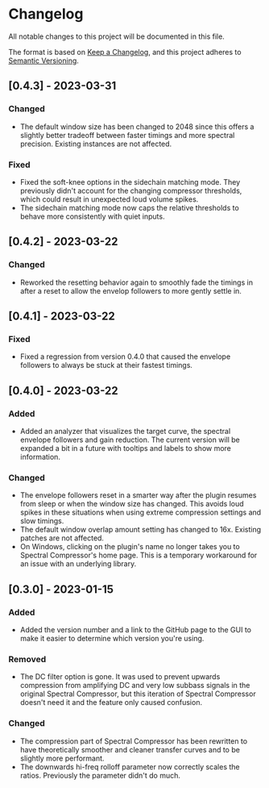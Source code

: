 # Changelog

All notable changes to this project will be documented in this file.

The format is based on [Keep a Changelog](https://keepachangelog.com/en/1.0.0/),
and this project adheres to [Semantic
Versioning](https://semver.org/spec/v2.0.0.html).

## [0.4.3] - 2023-03-31

### Changed

- The default window size has been changed to 2048 since this offers a slightly
  better tradeoff between faster timings and more spectral precision. Existing
  instances are not affected.

### Fixed

- Fixed the soft-knee options in the sidechain matching mode. They previously
  didn't account for the changing compressor thresholds, which could result in
  unexpected loud volume spikes.
- The sidechain matching mode now caps the relative thresholds to behave more
  consistently with quiet inputs.

## [0.4.2] - 2023-03-22

### Changed

- Reworked the resetting behavior again to smoothly fade the timings in after a
  reset to allow the envelop followers to more gently settle in.

## [0.4.1] - 2023-03-22

### Fixed

- Fixed a regression from version 0.4.0 that caused the envelope followers to
  always be stuck at their fastest timings.

## [0.4.0] - 2023-03-22

### Added

- Added an analyzer that visualizes the target curve, the spectral envelope
  followers and gain reduction. The current version will be expanded a bit in a
  future with tooltips and labels to show more information.

### Changed

- The envelope followers reset in a smarter way after the plugin resumes from
  sleep or when the window size has changed. This avoids loud spikes in these
  situations when using extreme compression settings and slow timings.
- The default window overlap amount setting has changed to 16x. Existing patches
  are not affected.
- On Windows, clicking on the plugin's name no longer takes you to Spectral
  Compressor's home page. This is a temporary workaround for an issue with an
  underlying library.

## [0.3.0] - 2023-01-15

### Added

- Added the version number and a link to the GitHub page to the GUI to make it
  easier to determine which version you're using.

### Removed

- The DC filter option is gone. It was used to prevent upwards compression from
  amplifying DC and very low subbass signals in the original Spectral
  Compressor, but this iteration of Spectral Compressor doesn't need it and the
  feature only caused confusion.

### Changed

- The compression part of Spectral Compressor has been rewritten to have
  theoretically smoother and cleaner transfer curves and to be slightly more
  performant.
- The downwards hi-freq rolloff parameter now correctly scales the ratios.
  Previously the parameter didn't do much.
